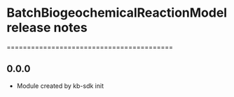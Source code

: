 # BatchBiogeochemicalReactionModel release notes
=========================================

0.0.0
-----
* Module created by kb-sdk init
